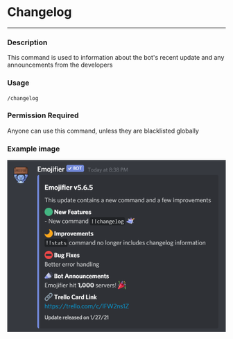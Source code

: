 # Changelog
---
### Description
This command is used to information about the bot's recent update and any announcements from the developers
### Usage
```
/changelog 
```
### Permission Required
Anyone can use this command, unless they are blacklisted globally

### Example image
![changelog example](../images/changelog.PNG) 
